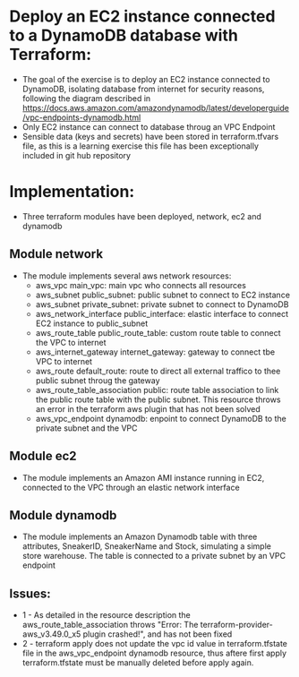 # Deploy an EC2 instance connected to a DynamoDB database with Terraform:
* The goal of the exercise is to deploy an EC2 instance connected to DynamoDB, isolating database from internet for security reasons, following the diagram described in https://docs.aws.amazon.com/amazondynamodb/latest/developerguide/vpc-endpoints-dynamodb.html
* Only EC2 instance can connect to database throug an VPC Endpoint
* Sensible data (keys and secrets) have been stored in terraform.tfvars file, as this is a learning exercise this file has been exceptionally included in git hub repository


# Implementation:
* Three terraform modules have been deployed, network, ec2 and dynamodb
## Module network
* The module implements several aws network resources:
  - aws_vpc main_vpc: main vpc who connects all resources
  - aws_subnet public_subnet: public subnet to connect to EC2 instance
  - aws_subnet private_subnet: private subnet to connect to DynamoDB
  - aws_network_interface public_interface: elastic interface to connect EC2 instance to public_subnet
  - aws_route_table public_route_table: custom route table to connect the VPC to internet
  - aws_internet_gateway internet_gateway: gateway to connect tbe VPC to internet
  - aws_route default_route: route to direct all external traffico to thee public subnet throug the gateway
  - aws_route_table_association public: route table association to link the public route table with the public subnet. This resource throws an error in the terraform aws plugin that has not been solved
  - aws_vpc_endpoint dynamodb: enpoint to connect DynamoDB to the private subnet and the VPC

## Module ec2
* The module implements an Amazon AMI instance running in EC2, connected to the VPC through an elastic network interface

## Module dynamodb
* The module implements an Amazon Dynamodb table with three attributes, SneakerID, SneakerName and Stock, simulating a simple store warehouse. The table is connected to a private subnet by an VPC endpoint

## Issues:
* 1 - As detailed in the resource description the aws_route_table_association throws "Error: The terraform-provider-aws_v3.49.0_x5 plugin crashed!", and has not been fixed
* 2 - terraform apply does not update the vpc id value in terraform.tfstate file in the aws_vpc_endpoint dynamodb resource, thus aftere first apply terraform.tfstate must be manually deleted before apply again.